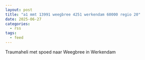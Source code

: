 ```yaml
---
layout: post
title: "a1 mmt 13991 weegbree 4251 werkendam 60000 regio 20"
date: 2025-06-27
categories: 
  - rss
tags: 
  - feed
---
```


Traumaheli met spoed naar Weegbree in Werkendam
